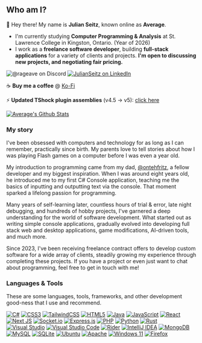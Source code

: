 ## Who am I?
👋 Hey there! My name is **Julian Seitz**, known online as **Average**. 

- I'm currently studying **Computer Programming & Analysis** at St. Lawrence College in Kingston, Ontario. (Year of 2026)
- I work as a **freelance software developer**, building **full-stack applications** for a variety of clients and projects. **I'm open to discussing new projects, and negotiating fair pricing.**

![@rageave on Discord](https://dcbadge.limes.pink/api/shield/291290203589705740)
[![JulianSeitz on LinkedIn](https://img.shields.io/badge/linkedin-%230077B5.svg?style=for-the-badge&logo=linkedin&logoColor=white)](https://www.linkedin.com/in/julianseitz/)

☕ **Buy me a coffee** @ [Ko-Fi](https://ko-fi.com/averageterraria)

⚡ **Updated TShock plugin assemblies** (v4.5 -> v5): [click here](https://github.com/RenderBr/tShock-v5-plugins)

[![Average's Github Stats](https://github-readme-stats.vercel.app/api?username=renderbr&theme=radical)](https://github.com/anuraghazra/github-readme-stats)

### My story
I've been obsessed with computers and technology for as long as I can remember, practically since birth. My parents love to tell stories about how I was playing Flash games on a computer before I was even a year old.

My introduction to programming came from my dad, [@ontehfritz](https://github.com/ontehfritz), a fellow developer and my biggest inspiration. When I was around eight years old, he introduced me to my first C# Console application, teaching me the basics of inputting and outputting text via the console. That moment sparked a lifelong passion for programming.

Many years of self-learning later, countless hours of trial & error, late night debugging, and hundreds of hobby projects, I've garnered a deep understanding for the world of software development. What started out as writing simple console applications, gradually evolved into developing full stack web and desktop applications, game modifications, AI-driven tools, and much more.

Since 2023, I've been receiving freelance contract offers to develop custom software for a wide array of clients, steadily growing my experience through completing these projects. If you have a project or even just want to chat about programming, feel free to get in touch with me!

### Languages & Tools
These are some languages, tools, frameworks, and other development good-ness that I use and recommend.

[![C#](https://img.shields.io/badge/c%23-%23239120.svg?style=for-the-badge&logo=c-sharp&logoColor=white)](https://learn.microsoft.com/en-us/dotnet/csharp/tour-of-csharp/)
[![CSS3](https://img.shields.io/badge/css3-%231572B6.svg?style=for-the-badge&logo=css3&logoColor=white)](https://developer.mozilla.org/en-US/docs/Web/CSS)
[![TailwindCSS](https://img.shields.io/badge/tailwindcss-%2338B2AC.svg?style=for-the-badge&logo=tailwind-css&logoColor=white)](https://tailwindcss.com/)
[![HTML5](https://img.shields.io/badge/html5-%23E34F26.svg?style=for-the-badge&logo=html5&logoColor=white)](https://developer.mozilla.org/en-US/docs/Glossary/HTML5)
[![Java](https://img.shields.io/badge/java-%23ED8B00.svg?style=for-the-badge&logo=java&logoColor=white)](https://www.java.com/en/)
[![JavaScript](https://img.shields.io/badge/javascript-%23323330.svg?style=for-the-badge&logo=javascript&logoColor=%23F7DF1E)](https://www.javascript.com/)
[![React](https://img.shields.io/badge/react-%2320232a.svg?style=for-the-badge&logo=react&logoColor=%2361DAFB)](https://reactjs.org/)
[![Next JS](https://img.shields.io/badge/Next-black?style=for-the-badge&logo=next.js&logoColor=white)](https://nextjs.org/)
[![Socket.io](https://img.shields.io/badge/Socket.io-black?style=for-the-badge&logo=socket.io&badgeColor=010101)](https://socket.io)
[![Express.js](https://img.shields.io/badge/express.js-%23404d59.svg?style=for-the-badge&logo=express&logoColor=%2361DAFB)](https://expressjs.com/)
[![PHP](https://img.shields.io/badge/php-%23777BB4.svg?style=for-the-badge&logo=php&logoColor=white)](https://www.php.net/)
[![Python](https://img.shields.io/badge/python-3670A0?style=for-the-badge&logo=python&logoColor=ffdd54)](https://www.python.org/)
[![Rust](https://img.shields.io/badge/rust-%23000000.svg?style=for-the-badge&logo=rust&logoColor=white)](https://www.rust-lang.org/)
[![Visual Studio](https://img.shields.io/badge/Visual%20Studio-5C2D91.svg?style=for-the-badge&logo=visual-studio&logoColor=white)](https://visualstudio.microsoft.com/vs/)
[![Visual Studio Code](https://img.shields.io/badge/Visual%20Studio%20Code-0078d7.svg?style=for-the-badge&logo=visual-studio-code&logoColor=white)](https://code.visualstudio.com/)
[![Rider](https://img.shields.io/badge/Rider-000000.svg?style=for-the-badge&logo=Rider&logoColor=white&color=black&labelColor=crimson)](https://www.jetbrains.com/rider/)
[![IntelliJ IDEA](https://img.shields.io/badge/IntelliJIDEA-000000.svg?style=for-the-badge&logo=intellij-idea&logoColor=white)](https://www.jetbrains.com/idea/)
[![MongoDB](https://img.shields.io/badge/MongoDB-%234ea94b.svg?style=for-the-badge&logo=mongodb&logoColor=white)](https://www.mongodb.com/)
[![MySQL](https://img.shields.io/badge/mysql-%2300f.svg?style=for-the-badge&logo=mysql&logoColor=white)](https://www.mysql.com/)
[![SQLite](https://img.shields.io/badge/sqlite-%2307405e.svg?style=for-the-badge&logo=sqlite&logoColor=white)](https://www.sqlite.org/index.html)
[![Ubuntu](https://img.shields.io/badge/Ubuntu-E95420?style=for-the-badge&logo=ubuntu&logoColor=white)](https://ubuntu.com/)
[![Apache](https://img.shields.io/badge/apache-%23D42029.svg?style=for-the-badge&logo=apache&logoColor=white)](https://www.apache.org/)
[![Windows 11](https://img.shields.io/badge/Windows%2011-%230079d5.svg?style=for-the-badge&logo=Windows%2011&logoColor=white)](https://www.microsoft.com/en-us/windows)
[![Firefox](https://img.shields.io/badge/Firefox-FF7139?style=for-the-badge&logo=Firefox-Browser&logoColor=white)](https://www.mozilla.org/en-CA/firefox/)
